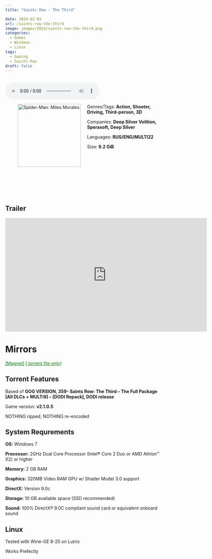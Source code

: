 ```yaml
---
title: "Saints Row - The Third"

date: 2024-02-01
url: /saints-row-the-third
image: images/2024/saints-row-the-third.png
categories:
  - Games
  - Windows
  - Linux
tags:
  - Gaming
  - Saints Row
draft: false
---
```

##
<style>
  body.dark-mode,
  body.dark-mode main * {
    background: url('/images/2024/saints-row-the-third2.jpg') center center fixed no-repeat;
    background-size: 100% 100%;
    background-size: cover;
    color: #f5f5f5;
  }
</style>
<script>
    document.addEventListener('DOMContentLoaded', function () {
        var body = document.body;
        var switcher = document.querySelector('.js-toggle');
                body.classList.add('dark-mode');
                // Save user preference in storage
                localStorage.setItem('darkMode', 'true');
            
        });
</script>

<audio controls autoplay>
  <source src="/audio/saints-row-the-third-remastered.mp3" type="audio/mp3">
  Your browser does not support the audio tag.
</audio>

<figure style="float: left; margin-right: 20px;">
  <img src="/images/2024/saints-row-the-third.png" alt="Spider-Man: Miles Morales" style="width: 200px;">
</figure>


Genres/Tags: **Action, Shooter, Driving, Third-person, 3D**

Companies: **Deep Silver Volition, Sperasoft, Deep Silver**

Languages: **RUS/ENG/MULTI22**

Size: **9.2 GiB**
# ⠀
# ⠀

## Trailer
<iframe width="640" height="360" src="https://www.youtube.com/embed/csTf2Z7xlQ0" title="Saints Row: The Third - Official CG Trailer" frameborder="0" allow="accelerometer; autoplay; clipboard-write; encrypted-media; gyroscope; picture-in-picture; web-share" allowfullscreen></iframe>

# Mirrors
<a href="magnet:?xt=urn:btih:EQFYUVNSGA5PPHY3J2NE6SAJCEUUXAX3&dn=Saints%20Row%20The%20Third" style="color: green;">[Magnet]</a>
<a href="https://www.dropbox.com/scl/fi/y5wlquw326hx3zbu7yxt3/Saints-Row-The-Third.torrent?rlkey=ppupuyteu87x2bbvz8ja49ehw&dl=1" style="color: green;">[.torrent file only]</a>

## Torrent Features
Based of **GOG VERSION, 359- Saints Row: The Third – The Full Package [All DLCs + MULTi9] – [DODI Repack], DODI release**

Game version: **v2.1.0.5**

NOTHING ripped, NOTHING re-encoded


## System Requrements
**OS:** Windows 7

**Processor:** 2GHz Dual Core Processor (Intel® Core 2 Duo or AMD Athlon™ X2) or higher

**Memory:** 2 GB RAM

**Graphics:** 320MB Video RAM GPU w/ Shader Model 3.0 support

**DirectX:** Version 9.0c

**Storage:** 10 GB available space (SSD recommended)

**Sound:** 100% DirectX® 9.0C compliant sound card or equivalent onboard sound

## Linux

Tested with Wine-GE 8-25 on Lutris

Works Prefectly